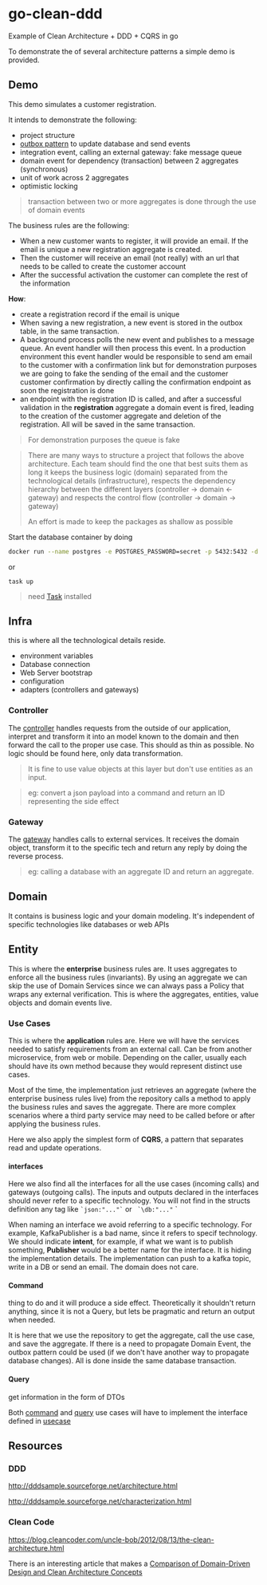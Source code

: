 # go-clean-ddd 
Example of Clean Architecture + DDD + CQRS in go

To demonstrate the of several architecture patterns a simple demo is provided.

## Demo
This demo simulates a customer registration.

It intends to demonstrate the following:
- project structure 
- [outbox pattern](https://microservices.io/patterns/data/transactional-outbox.html) to update database and send events
- integration event, calling an external gateway: fake message queue
- domain event for dependency (transaction) between 2 aggregates (synchronous)
- unit of work across 2 aggregates
- optimistic locking

> transaction between two or more aggregates is done through the use of domain events

The business rules  are the following:
- When a new customer wants to register, it will provide an email. If the email is unique a new registration aggregate is created.
- Then the customer will receive an email (not really) with an url that needs to be called to create the customer account
- After the successful activation the customer can complete the rest of the information

__How__:
- create a registration record if the email is unique
- When saving a new registration, a new event is stored in the outbox table, in the same transaction.
- A background process polls the new event and publishes to a message queue.
An event handler will then process this event.
In a production environment this event handler would be responsible to send am email to the customer with a confirmation link but for demonstration purposes we are going to fake the sending of the email and the customer customer confirmation by directly calling the confirmation endpoint as soon the registration is done
- an endpoint with the registration ID is called, and after a successful validation in the __registration__ aggregate a domain event is fired, leading to the creation of the customer aggregate and deletion of the registration.
All will be saved in the same transaction.

> For demonstration purposes the queue is fake

> There are many ways to structure a project that follows the above architecture. Each team should find the one that best suits them as long 
> it keeps the business logic (domain) separated from the technological details (infrastructure), respects the dependency hierarchy between the different layers (controller -> domain <- gateway) and respects the control flow (controller -> domain -> gateway)
>
> An effort is made to keep the packages as shallow as possible

Start the database container by doing

```sh
docker run --name postgres -e POSTGRES_PASSWORD=secret -p 5432:5432 -d postgres:9.6.8
```

or

```
task up
```

> need [Task](https://taskfile.dev/installation/) installed

## Infra
this is where all the technological details reside.

- environment variables
- Database connection
- Web Server bootstrap
- configuration
- adapters (controllers and gateways)

### Controller
The [controller](./internal/infra/controller/) handles requests from the outside of our application, interpret and transform it into an model known to the domain and then forward the call to the proper use case.
This should as thin as possible.
No logic should be found here, only data transformation.

> It is fine to use value objects at this layer but don't use entities as an input.

> eg: convert a json payload into a command and return an ID representing the side effect

### Gateway
The [gateway](./internal/infra/gateway/) handles calls to external services. It receives the domain object, transform it to the specific tech and return any reply by doing the reverse process.

> eg: calling a database with an aggregate ID and return an aggregate.

## Domain
It contains is business logic and your domain modeling.
It's independent of specific technologies like databases or web APIs

## Entity
This is where the **enterprise** business rules are. It uses aggregates to enforce all the business rules (invariants).
By using an aggregate we can skip the use of Domain Services since we can always pass a Policy that wraps any external verification.
This is where the aggregates, entities, value objects and domain events live.

### Use Cases
This is where the **application** rules are. Here we will have the services needed to satisfy requirements from an external call. Can be from another microservice, from web or mobile.
Depending on the caller, usually each should have its own method because they would represent distinct use cases.

Most of the time, the implementation just retrieves an aggregate (where the enterprise business rules live) from the repository calls a method to apply the business rules and saves the aggregate.
There are more complex scenarios where a third party service may need to be called before or after applying the business rules.

Here we also apply the simplest form of **CQRS**, a pattern that separates read and update operations.

#### interfaces
Here we also find all the interfaces for all the use cases (incoming calls) and gateways (outgoing calls).
The inputs and outputs declared in the interfaces should never refer to a specific technology. You will not find in the structs definition any tag like ``` `json:"..."` ``` or ``` `\db:"..."``` `

When naming an interface we avoid referring to a specific technology. For example, KafkaPublisher is a bad name, since it refers to specif technology. We should indicate __intent__, for example, if what we want is to publish something, __Publisher__ would be a better name for the interface. It is hiding the implementation details. The implementation can push to a kafka topic, write in a DB or send an email. The domain does not care.


#### Command
thing to do and it will produce a side effect. Theoretically it shouldn't return anything, since it is not a Query, but lets be pragmatic and return an output when needed.

It is here that we use the repository to get the aggregate, call the use case, and save the aggregate. If there is a need to propagate Domain Event, the outbox pattern could be used (if we don't have another way to propagate database changes). All is done inside the same database transaction. 

#### Query
get information in the form of DTOs

Both [command](./internal/domain/usecase/command/) and [query](./internal/domain/usecase/query/) use cases will have to implement the interface defined in [usecase](./internal/domain/usecase/)



## Resources

### DDD

http://dddsample.sourceforge.net/architecture.html

http://dddsample.sourceforge.net/characterization.html

### Clean Code
https://blog.cleancoder.com/uncle-bob/2012/08/13/the-clean-architecture.html

There is an interesting article that makes a [Comparison of Domain-Driven Design and Clean Architecture Concepts](https://khalilstemmler.com/articles/software-design-architecture/domain-driven-design-vs-clean-architecture/)
